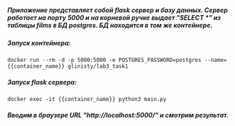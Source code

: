##### Приложение представляет собой flask сервер и базу данных. Сервер работает на порту 5000 и на корневой ручке выдает "SELECT *" из таблицы films в БД postgres. БД находится в том же контейнере.

##### Запуск контейнера:
```
docker run --rm -d -p 5000:5000 -e POSTGRES_PASSWORD=postgres --name={{container_name}} glinisty/lab3_task1
```

##### Запуск flask сервера:
```
docker exec -it {{container_name}} python3 main.py
```

##### Вводим в браузере URL "http://localhost:5000/" и смотрим результат.